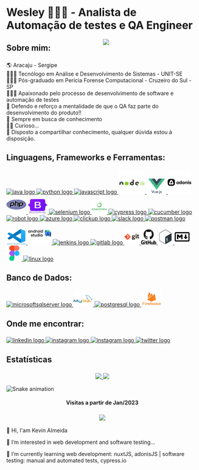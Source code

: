 <h1 align="left"> Wesley 👨🏾‍💻 - Analista de Automação de testes e QA Engineer</h1>
<img align="right" width="250" src="https://miro.medium.com/max/540/1*ng1IK0_zOVux2Wg6BL68Zg.png"</img>

###

<h2 align="left">Sobre mim:</h2>

###

<p align="left">🌎 Aracaju - Sergipe<br> 👨🏽‍🎓 Tecnólogo em Análise e Desenvolvimento de Sistemas - UNIT-SE<br>👨🏽‍🎓 Pós-graduado em Perícia Forense Computacional - Cruzeiro do Sul - SP<br> 👨🏾‍💻 Apaixonado pelo processo de desenvolvimento de software e automação de testes<br>🐞 Defendo e reforço a mentalidade de que o QA faz parte do desenvolvimento do produto!!<br>🌱 Sempre em busca de conhecimento<br>🕵️‍♀️ Curioso...<br>🤝 Disposto a compartilhar conhecimento, qualquer dúvida estou à disposição.</p>

###

<h2 align="left">Linguagens, Frameworks e Ferramentas:</h2>

###

<div align="left">
   <a href="https://www.java.com/pt-BR/" target="_blank"> 
     <img src="https://cdn.jsdelivr.net/gh/devicons/devicon/icons/java/java-original.svg" height="40" width="52" alt="java logo"  />
     </a>
   <a href="https://www.python.org/" target="_blank">
      <img src="https://cdn.jsdelivr.net/gh/devicons/devicon/icons/python/python-original.svg" height="40" width="52" alt="python logo"  />
   </a>
   <a href="https://pt.wikipedia.org/wiki/JavaScript" target="_blank">
      <img src="https://cdn.jsdelivr.net/gh/devicons/devicon/icons/javascript/javascript-original.svg" height="40" width="52" alt="javascript logo"  />
   </a>
   <a href="https://nodejs.org/en/" target="_blank">
      <img src="https://github.com/devicons/devicon/blob/v2.15.1/icons/nodejs/nodejs-original-wordmark.svg" height="60" width="70" alt="node logo"  />
   </a>
   <a href="https://vuejs.org/" target="_blank">
      <img src="https://github.com/devicons/devicon/blob/v2.15.1/icons/vuejs/vuejs-original-wordmark.svg" height="40" width="52" alt="vuejs logo"  />
   </a>
   <a href="https://adonisjs.com/" target="_blank">
      <img src="https://github.com/devicons/devicon/blob/v2.15.1/icons/adonisjs/adonisjs-original-wordmark.svg" height="60" width="62" alt="adonis logo"  />
   </a>
   <a href="https://en.wikipedia.org/wiki/PHP" target="_blank">
      <img src="https://github.com/devicons/devicon/blob/v2.15.1/icons/php/php-original.svg" height="50" width="52" alt="php logo"  />
   </a>
   <a href="https://getbootstrap.com/" target="_blank">
      <img src="https://github.com/devicons/devicon/blob/v2.15.1/icons/bootstrap/bootstrap-original-wordmark.svg" height="40" width="52" alt="bootstrap logo"  />
   </a>
   <a href="https://www.selenium.dev/" target="_blank">
      <img src="https://seeklogo.com/images/S/selenium-logo-A1B53CEFB0-seeklogo.com.png" height="40" width="40" alt="selenium logo"  />
   </a>
   <a href="https://www.anaconda.com/products/distribution" target="_blank">
      <img src="https://github.com/devicons/devicon/blob/v2.15.1/icons/anaconda/anaconda-original-wordmark.svg" height="40" width="40" alt="anaconda logo"  />
   </a>
   <a href="https://www.cypress.io/" target="_blank">
      <img src="https://images.ctfassets.net/q5gr0s7pk997/Th8458WoDPgh1xOcYjv4Q/b2328d538c7d499853bfff3ac11540c5/Cypress.png" height="40" width="40" alt="cypress logo"  />
   </a>
   <a href="https://cucumber.io/" target="_blank">
      <img src="https://i.pinimg.com/originals/87/e8/49/87e8491cdd5ee5dacf3059f0c0832ce7.png" height="40" width="45" alt="cucumber logo"  />
   </a>
   <a href="https://robotframework.org/" target="_blank">
      <img src="https://cdn.jsdelivr.net/npm/simple-icons@4.19.0/icons/robotframework.svg" height="40" width="52" alt="robot logo"  />
   </a>
   <a href="https://azure.microsoft.com/en-us/products/devops" target="_blank">
      <img src="https://www.incredibuild.com/wp-content/uploads/2020/09/azure_devops-1.png" height="50" width="52" alt="azure logo"  />
   </a>
   <a href="https://clickup.com/" target="_blank">
      <img src="https://www.nitdit.com/wp-content/webp-express/webp-images/uploads/2020/11/ClickUp-Logo-NitDit.png.webp" height="50" width="52" alt="clickup logo"  />
   </a>
   <a href="https://slack.com/intl/pt-br/" target="_blank">
      <img src="https://upload.wikimedia.org/wikipedia/commons/b/b9/Slack_Technologies_Logo.svg" height="30" width="40" alt="slack logo"  />
   </a>
   <a href="https://www.postman.com/" target="_blank">
      <img src="https://www.svgrepo.com/show/354202/postman-icon.svg" height="40" width="52" alt="postman logo"  />
   </a>
   <a href="https://code.visualstudio.com/" target="_blank">
      <img src="https://github.com/devicons/devicon/blob/v2.15.1/icons/vscode/vscode-original-wordmark.svg" height="40" width="52" alt="vscode logo"  />
   </a>
   <a href="https://developer.android.com/studio" target="_blank">
      <img src="https://github.com/devicons/devicon/blob/v2.15.1/icons/androidstudio/androidstudio-original-wordmark.svg" height="60" width="62" alt="android logo"  />
   </a>
   <a href="https://www.jenkins.io/" target="_blank">
      <img src="https://upload.wikimedia.org/wikipedia/commons/thumb/e/e9/Jenkins_logo.svg/1200px-Jenkins_logo.svg.png" height="40" width="30" alt="jenkins logo"  />
   </a>
   <a href="https://about.gitlab.com/" target="_blank">
      <img src="https://cdn.jsdelivr.net/gh/devicons/devicon/icons/gitlab/gitlab-original.svg" height="40" width="52" alt="gitlab logo"  />
   </a>
   <a href="https://git-scm.com/" target="_blank">
      <img src="https://github.com/devicons/devicon/blob/v2.15.1/icons/git/git-original-wordmark.svg" height="40" width="40" alt="git logo"  />
   </a>
   <a href="https://github.com/" target="_blank">
      <img src="https://github.com/devicons/devicon/blob/v2.15.1/icons/github/github-original-wordmark.svg" height="40" width="40" alt="github logo"  />
   </a>
   <a href="https://tiswww.case.edu/php/chet/bash/bashtop.html" target="_blank">
      <img src="https://github.com/devicons/devicon/blob/v2.15.1/icons/bash/bash-original.svg" height="40" width="40" alt="bash logo" 
   </a>
   <a href="https://www.markdownguide.org/" target="_blank">
      <img src="https://github.com/devicons/devicon/blob/v2.15.1/icons/markdown/markdown-original.svg" height="40" width="40" alt="markdown logo"  />
   </a>
   <a href="https://www.figma.com/" target="_blank">
      <img src="https://github.com/devicons/devicon/blob/v2.15.1/icons/figma/figma-original.svg" height="40" width="40" alt="figma logo"  />
   </a>
   <a href="https://www.linux.org/" target="_blank">
      <img src="https://upload.wikimedia.org/wikipedia/commons/thumb/f/f1/Icons8_flat_linux.svg/1200px-Icons8_flat_linux.svg.png" height="40" width="52" alt="linux logo"  />
   </a>
</div>

###

<h2 align="left">Banco de Dados:</h2>

###

<div align="left">
  <a href="https://www.microsoft.com/pt-br/sql-server/sql-server-downloads" target="_blank">
     <img src="https://cdn.jsdelivr.net/gh/devicons/devicon/icons/microsoftsqlserver/microsoftsqlserver-plain.svg" height="40" width="52" alt="microsoftsqlserver logo"  />
   </a>
  <a href="https://www.mysql.com/" target="_blank">
     <img src="https://github.com/devicons/devicon/blob/v2.15.1/icons/mysql/mysql-original-wordmark.svg" height="40" width="52" alt="mysql logo"  />
   </a>
  <a href="https://www.postgresql.org/" target="_blank">
     <img src="https://cdn.jsdelivr.net/gh/devicons/devicon/icons/postgresql/postgresql-original.svg" height="40" width="52" alt="postgresql logo"  />
   </a>
  <a href="https://firebase.google.com/" target="_blank">
     <img src="https://github.com/devicons/devicon/blob/v2.15.1/icons/firebase/firebase-plain-wordmark.svg" height="40" width="52" alt="firebase logo"  />
   </a>
 </div>

###

<h2 align="left">Onde me encontrar:</h2>

###

<div align="left">
  <a href="https://www.linkedin.com/in/wesleyalmeida-qa/" target="_blank">
    <img src="https://raw.githubusercontent.com/maurodesouza/profile-readme-generator/master/src/assets/icons/social/linkedin/default.svg" width="52" height="40" alt="linkedin logo"  />
  </a>
  <a href="https://www.instagram.com/wesley_cristian/" target="_blank">
    <img src="https://raw.githubusercontent.com/maurodesouza/profile-readme-generator/master/src/assets/icons/social/instagram/default.svg" width="52" height="40" alt="instagram logo"  />
  </a>
  
  <a href="https://lab.coodesh.com/w.almeida/" target="_blank">
    <img src="https://cdn.jsdelivr.net/gh/devicons/devicon/icons/gitlab/gitlab-original.svg" width="52" height="40" alt="instagram logo"  />
  </a>
  <a href="https://twitter.com/wesleyajuse" target="_blank">
    <img src="https://raw.githubusercontent.com/maurodesouza/profile-readme-generator/master/src/assets/icons/social/twitter/default.svg" width="52" height="40" alt="twitter logo"  />
  </a>
 </div>

###

<h2 align="left">Estatísticas</h2>

###
<div align="center">
  <a href="https://github.com/wesleyaju">
    <img height="150em" src="https://github-readme-stats.vercel.app/api?username=wesleyaju&count_private=true&include_all_commits=true&show_icons=true&theme=dracula&hide_border=false&show_owner=true"/>
    <img height="150em" src="https://github-readme-stats.vercel.app/api/top-langs/?username=wesleyaju&theme=dracula&hide_border=false&&layout=compact"/>
  </a>
</div>
  
![Snake animation](https://github.com/wesleyaju/wesleyaju/blob/output/github-contribution-grid-snake.svg)

<h4 align="center">Visitas a partir de Jan/2023</h4>

###

<div align="center">
  <img src="https://profile-counter.glitch.me/wesleyaju/count.svg?"  />
</div>

👋 Hi, I'am Kevin Almeida

👀 I’m interested in web development and software testing...

🌱 I’m currently learning web development: nuxtJS, adonisJS | software testing: manual and automated tests, cypress.io
